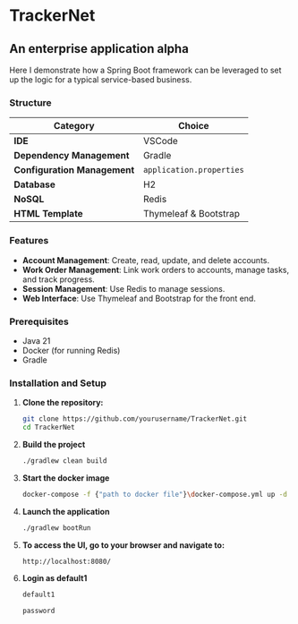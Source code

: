 # TrackerNet
## An enterprise application alpha

Here I demonstrate how a Spring Boot framework can be leveraged to set up the logic for a typical service-based business.

### Structure
| Category                   | Choice                 |
|----------------------------|------------------------|
| **IDE**                    | VSCode                 | 
| **Dependency Management**  | Gradle                 | 
| **Configuration Management** | `application.properties` |
| **Database**               | H2                     | 
| **NoSQL**                  | Redis                  | 
| **HTML Template**          | Thymeleaf & Bootstrap  |

### Features
- **Account Management**: Create, read, update, and delete accounts.
- **Work Order Management**: Link work orders to accounts, manage tasks, and track progress.
- **Session Management**: Use Redis to manage sessions.
- **Web Interface**: Use Thymeleaf and Bootstrap for the front end.

### Prerequisites
- Java 21
- Docker (for running Redis)
- Gradle

### Installation and Setup
1. **Clone the repository:**
   ```sh
   git clone https://github.com/yourusername/TrackerNet.git
   cd TrackerNet
2. **Build the project**
   ```sh
   ./gradlew clean build
   ```
3. **Start the docker image**
   ```sh
   docker-compose -f {"path to docker file"}\docker-compose.yml up -d
   ```
4. **Launch the application**
   ```sh
   ./gradlew bootRun
   ```
5. **To access the UI, go to your browser and navigate to:**
   ```sh
   http://localhost:8080/
   ```
6. **Login as default1**
   ```sh
   default1
   ```
   ```sh
   password
   ```
   
